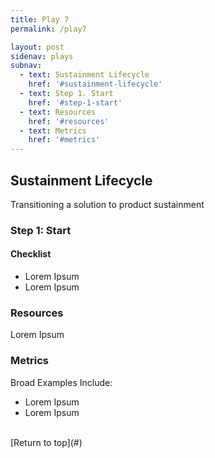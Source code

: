 ```yaml
---
title: Play 7
permalink: /play7

layout: post
sidenav: plays
subnav: 
  - text: Sustainment Lifecycle
    href: '#sustainment-lifecycle'
  - text: Step 1. Start
    href: '#step-1-start'
  - text: Resources
    href: '#resources'
  - text: Metrics
    href: '#metrics'
---
```

## Sustainment Lifecycle
Transitioning a solution to product sustainment

### Step 1: Start
#### Checklist
- Lorem Ipsum
- Lorem Ipsum

### Resources
Lorem Ipsum

### Metrics
Broad Examples Include:
- Lorem Ipsum
- Lorem Ipsum

<br/>
[Return to top](#)